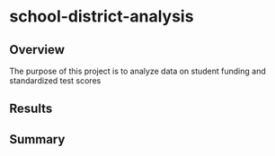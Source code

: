# school-district-analysis

## Overview

The purpose of this project is to analyze data on student funding and standardized test scores

## Results



## Summary

